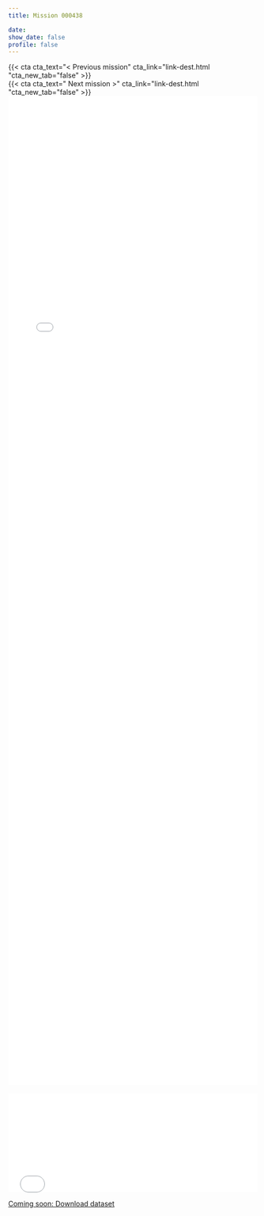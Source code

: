 ```yaml
---
title: Mission 000438

date:
show_date: false
profile: false
---
```


<p style="color: red; line-height: 125%;"></p>

<div class="container">
    <div class="row">
        <div class="col-sm">
            <div class="text-center">
            <!-- Need to escape the Jinjar render, so pass the CTA shortcode as a jinjar string expression, which Jinjar will output into what is read by Hugo -->
            {{< cta cta_text="< Previous mission" cta_link="link-dest.html "cta_new_tab="false" >}}
            </div>
        </div>
        <div class="col-sm">
            <div class="text-center">
            {{< cta cta_text=" Next mission >" cta_link="link-dest.html "cta_new_tab="false" >}}
            </div>
        </div>
    </div>
</div>

<iframe src="/curation-mission-details-maps/000438.html" frameborder="0" scrolling="yes" seamless="seamless" style="display:block; width:100%; height:50vh; background: rgba(0,0,0,0);" class="tester"></iframe>

<br>

<iframe src="/curation-mission-details-datatables/000438.html" onload='javascript:(function(o){o.style.height=o.contentWindow.document.body.scrollHeight+"px";}(this));' style="height:200px;width:100%;border:none;overflow:hidden;padding:0;"></iframe>

[Coming soon: Download dataset](#)

<!-- Script to make the datatable the height to fit the data -->
<script type="application/javascript">
    var iframe = document.getElementById("myIframe");
 
    iframe.onload = function(){
    iframe.contentWindow.document.body.scrollHeight + 'px';
    }
</script>
